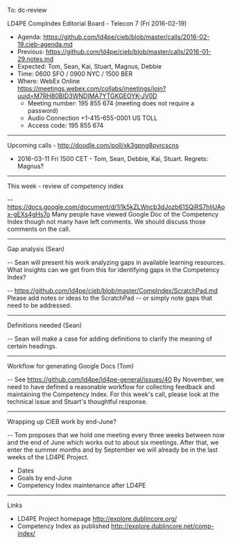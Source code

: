 To: dc-review

LD4PE CompIndex Editorial Board - Telecon 7 (Fri 2016-02-19)

* Agenda:   https://github.com/ld4pe/cieb/blob/master/calls/2016-02-19.cieb-agenda.md
* Previous: https://github.com/ld4pe/cieb/blob/master/calls/2016-01-29.notes.md
* Expected: Tom, Sean, Kai, Stuart, Magnus, Debbie
* Time:     0600 SFO / 0900 NYC / 1500 BER
* Where:    WebEx Online https://meetings.webex.com/collabs/meetings/join?uuid=M7RH80BID3WNDIMA7YTGKGEOYK-JV0D
  * Meeting number: 195 855 674 (meeting does not require a password)
  * Audio Connection +1-415-655-0001 US TOLL
  * Access code: 195 855 674

----------------------------------------------------------------------
Upcoming calls - http://doodle.com/poll/xk3gpng8pyrcscns

  * 2016-03-11 Fri 1500 CET - Tom, Sean, Debbie, Kai, Stuart. Regrets: Magnus?

----------------------------------------------------------------------
This week - review of competency index

-- https://docs.google.com/document/d/1i1k5kZLWncb3dJozb61SQiRS7hljUAox-gEXs4gHs7o
   Many people have viewed Google Doc of the Competency Index 
   though not many have left comments.  We should discuss those comments 
   on the call.

----------------------------------------------------------------------
Gap analysis (Sean)

-- Sean will present his work analyzing gaps in available learning 
   resources.  What insights can we get from this for identifying gaps
   in the Competency Index?

-- https://github.com/ld4pe/cieb/blob/master/CompIndex/ScratchPad.md
   Please add notes or ideas to the ScratchPad -- or simply note gaps 
   that need to be addressed.

----------------------------------------------------------------------
Definitions needed (Sean)

-- Sean will make a case for adding definitions to clarify the meaning
   of certain headings.

----------------------------------------------------------------------
Workflow for generating Google Docs (Tom)

-- See https://github.com/ld4pe/ld4pe-general/issues/40
   By November, we need to have defined a reasonable workflow for 
   collecting feedback and maintaining the Competency Index.  For 
   this week's call, please look at the technical issue and Stuart's 
   thoughtful response.

----------------------------------------------------------------------
Wrapping up CIEB work by end-June?

-- Tom proposes that we hold one meeting every three weeks between now 
   and the end of June which works out to about six meetings.  After that, we 
   enter the summer months and by September we will already be in the last
   weeks of the LD4PE Project.

   * Dates
   * Goals by end-June
   * Competency Index maintenance after LD4PE

----------------------------------------------------------------------
Links

-  LD4PE Project homepage
   http://explore.dublincore.org/
-  Competency Index as published 
   http://explore.dublincore.net/comp-index/


